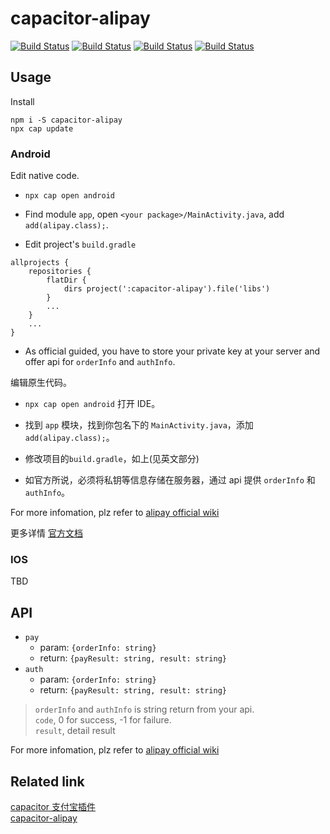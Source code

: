 # capacitor-alipay
[![Build Status](https://travis-ci.org/Wind2esg/capacitor-alipay.svg?branch=master)](https://travis-ci.org/Wind2esg/capacitor-alipay)
[![Build Status](https://img.shields.io/npm/l/capacitor-alipay)](https://www.npmjs.com/package/capacitor-alipay)
[![Build Status](https://img.shields.io/npm/v/capacitor-alipay)](https://www.npmjs.com/package/capacitor-alipay)
[![Build Status](https://img.shields.io/npm/dm/capacitor-alipay)](https://www.npmjs.com/package/capacitor-alipay)

## Usage
Install  

`npm i -S capacitor-alipay`    
`npx cap update`

### Android
Edit native code.  

+ `npx cap open android`  
  
+ Find module `app`, open `<your package>/MainActivity.java`, add `add(alipay.class);`.
+ Edit project's `build.gradle`
```
allprojects {
    repositories {
        flatDir {
            dirs project(':capacitor-alipay').file('libs')
        }
        ...
    }
    ...
}
```
+ As official guided, you have to store your private key at your server and offer api for `orderInfo` and `authInfo`.

编辑原生代码。
+ `npx cap open android` 打开 IDE。  
  
+ 找到 `app` 模块，找到你包名下的 `MainActivity.java`，添加 `add(alipay.class);`。  
+ 修改项目的`build.gradle`，如上(见英文部分)
+ 如官方所说，必须将私钥等信息存储在服务器，通过 api 提供 `orderInfo` 和 `authInfo`。

For more infomation, plz refer to [alipay official wiki](https://docs.open.alipay.com/204/105296/)  

更多详情 [官方文档](https://docs.open.alipay.com/204/105296/)  

### IOS  
TBD  

## API
+ `pay`
  + param: `{orderInfo: string}`
  + return: `{payResult: string, result: string}`
+ `auth`
  + param: `{orderInfo: string}`
  + return: `{payResult: string, result: string}`

>  `orderInfo` and `authInfo` is string return from your api.  
>  `code`, 0 for success, -1 for failure.  
>  `result`, detail result

For more infomation, plz refer to [alipay official wiki](https://docs.open.alipay.com/204/105296/)  

## Related link
[capacitor 支付宝插件](https://github.com/Wind2esg/capacitor-alipay)  
[capacitor-alipay](https://github.com/Wind2esg/capacitor-alipay)  

